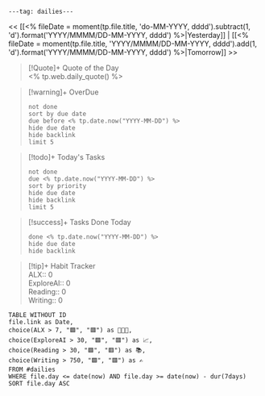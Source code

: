 
```
---tag: dailies---
```

<< [[<% fileDate = moment(tp.file.title, 'do-MM-YYYY, dddd').subtract(1, 'd').format('YYYY/MMMM/DD-MM-YYYY, dddd') %>|Yesterday]] | [[<% fileDate = moment(tp.file.title, 'YYYY/MMMM/DD-MM-YYYY, dddd').add(1, 'd').format('YYYY/MMMM/DD-MM-YYYY, dddd') %>|Tomorrow]] >>

> [!Quote]+ Quote of the Day  
> <% tp.web.daily_quote() %>

> [!warning]+ OverDue  
> ```tasks  
> not done  
> sort by due date  
> due before <% tp.date.now("YYYY-MM-DD") %>  
> hide due date  
> hide backlink  
> limit 5  
> ```

> [!todo]+ Today's Tasks  
> ```tasks  
> not done  
> due <% tp.date.now("YYYY-MM-DD") %>  
> sort by priority  
> hide due date  
> hide backlink  
> limit 5  
> ```

> [!success]+ Tasks Done Today  
> ```tasks  
> done <% tp.date.now("YYYY-MM-DD") %>  
> hide due date  
> hide backlink

> [!tip]+ Habit Tracker  
> ALX:: 0  
> ExploreAI:: 0  
> Reading:: 0  
> Writing:: 0  

```dataview  
TABLE WITHOUT ID  
file.link as Date,  
choice(ALX > 7, "🟩", "🟥") as 👨🏽‍💻,  
choice(ExploreAI > 30, "🟩", "🟥") as 📈,  
choice(Reading > 30, "🟩", "🟥") as 📚,  
choice(Writing > 750, "🟩", "🟥") as ✍️  
FROM #dailies  
WHERE file.day <= date(now) AND file.day >= date(now) - dur(7days)  
SORT file.day ASC  
```
